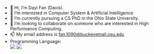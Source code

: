 - 👋 Hi, I’m Dayi Fan (Davis).
- 👀 I’m interested in Computer System & Artificial Intelligence.
- 🌱 I’m currently pursuing a CS PhD in the Ohio State University.
- 💞️ I’m looking to collaborate on someone who are interested in High Performance Computing.
- 📫 My email address is fan.1090@buckeyemail.osu.edu
- Programming Language:  
![](https://img.shields.io/badge/Java-important) ![](https://img.shields.io/badge/Python-blue)

<!---
Davis-Fan/Davis-Fan is a ✨ special ✨ repository because its `README.md` (this file) appears on your GitHub profile.
You can click the Preview link to take a look at your changes.
--->
